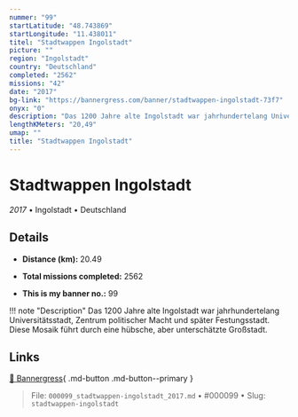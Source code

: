 ```yaml
---
nummer: "99"
startLatitude: "48.743869"
startLongitude: "11.438011"
titel: "Stadtwappen Ingolstadt"
picture: ""
region: "Ingolstadt"
country: "Deutschland"
completed: "2562"
missions: "42"
date: "2017"
bg-link: "https://bannergress.com/banner/stadtwappen-ingolstadt-73f7"
onyx: "0"
description: "Das 1200 Jahre alte Ingolstadt war jahrhundertelang Universitätsstadt, Zentrum politischer Macht und später Festungsstadt. Diese Mosaik führt durch eine hübsche, aber unterschätzte  Großstadt."
lengthKMeters: "20,49"
umap: ""
title: "Stadtwappen Ingolstadt"
---
```

# Stadtwappen Ingolstadt

*2017* • Ingolstadt • Deutschland



## Details
- **Distance (km):** 20.49

- **Total missions completed:** 2562
- **This is my banner no.:** 99


!!! note "Description"
    Das 1200 Jahre alte Ingolstadt war jahrhundertelang Universitätsstadt, Zentrum politischer Macht und später Festungsstadt. Diese Mosaik führt durch eine hübsche, aber unterschätzte  Großstadt.



## Links
[🔗 Bannergress](https://bannergress.com/banner/stadtwappen-ingolstadt-73f7){ .md-button .md-button--primary }



> File: `000099_stadtwappen-ingolstadt_2017.md` • #000099 • Slug: `stadtwappen-ingolstadt`
